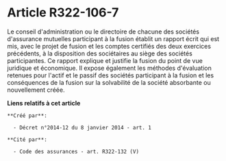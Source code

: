 # Article R322-106-7

Le  conseil d'administration ou le directoire de chacune des sociétés  d'assurance mutuelles participant à la fusion établit
un rapport écrit  qui est mis, avec le projet de fusion et les comptes certifiés des deux  exercices précédents, à la
disposition des sociétaires au siège des  sociétés participantes. Ce rapport explique et justifie la fusion du  point de vue
juridique et économique. Il expose également les méthodes  d'évaluation retenues pour l'actif et le passif des sociétés
participant  à la fusion et les conséquences de la fusion sur la solvabilité de la  société absorbante ou nouvellement créée.

**Liens relatifs à cet article**

	**Créé par**:

	  - Décret n°2014-12 du 8 janvier 2014 - art. 1

	**Cité par**:

	  - Code des assurances - art. R322-132 (V)
